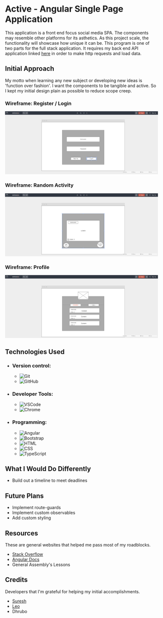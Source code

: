 # Active - Angular Single Page Application

This application is a front end focus social media SPA. The components may resemble other platforms for its asthetics. As this project scale, the functionality will showcase how unique it can be. This program is one of two parts for the full stack application. It requires my back end API application linked [here](https://github.com/t-hendricks/active-spring-boot-api) in order to make http requests and load data.

## Initial Approach

My motto when learning any new subject or developing new ideas is 'function over fashion'. I want the components to be tangible and active. So I kept my initial design plain as possible to reduce scope creep. 

### Wireframe: Register / Login

![wireframe auth](./src/assets/register%3Alogin.png)

### Wireframe: Random Activity
![wireframe activity](./src/assets/post_view.png)

### Wireframe: Profile
![wireframe profile](./src/assets/logged_in_user.png)

## Technologies Used
- ### Version control:
    - ![Git](https://img.shields.io/badge/GIT-E44C30?style=for-the-badge&logo=git&logoColor=white)
    - ![GitHub](https://img.shields.io/badge/GitHub-100000?style=for-the-badge&logo=github&logoColor=white)
- ### Developer Tools:
    - ![VSCode](https://img.shields.io/badge/Visual_Studio_Code-0078D4?style=for-the-badge&logo=visual%20studio%20code&logoColor=white)
    - ![Chrome](https://img.shields.io/badge/Google_chrome-4285F4?style=for-the-badge&logo=Google-chrome&logoColor=white)
- ### Programming:
    - ![Angular](https://img.shields.io/badge/Angular-DD0031?style=for-the-badge&logo=angular&logoColor=white)
    - ![Bootstrap](https://img.shields.io/badge/Bootstrap-563D7C?style=for-the-badge&logo=bootstrap&logoColor=white)
    - ![HTML](https://img.shields.io/badge/HTML5-E34F26?style=for-the-badge&logo=html5&logoColor=white)
    - ![CSS](https://img.shields.io/badge/CSS3-1572B6?style=for-the-badge&logo=css3&logoColor=white)
    - ![TypeScript](https://img.shields.io/badge/TypeScript-007ACC?style=for-the-badge&logo=typescript&logoColor=white)

## What I Would Do Differently
- Build out a timeline to meet deadlines

## Future Plans
- Implement route-guards
- Implement custom observables
- Add custom styling

## Resources
These are general websites that helped me pass most of my roadblocks.
- [Stack Overflow](https://stackoverflow.com/)
- [Angular Docs](https://angular.io/docs)
- General Assembly's Lessons

## Credits
Developers that I'm grateful for helping my initial accomplishments.
- [Suresh](https://github.com/sureshmelvinsigera/)
- [Leo](https://github.com/LRodriguez92)
- Dhrubo
